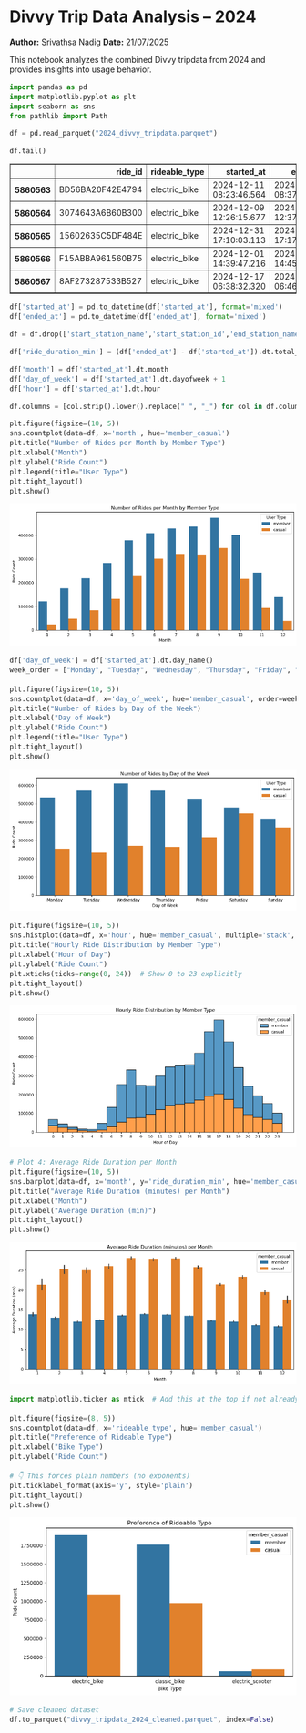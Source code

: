# Divvy Trip Data Analysis – 2024

**Author:** Srivathsa Nadig
**Date:** 21/07/2025 

This notebook analyzes the combined Divvy tripdata from 2024 and provides insights into usage behavior.


```python
import pandas as pd
import matplotlib.pyplot as plt
import seaborn as sns
from pathlib import Path
```


```python
df = pd.read_parquet("2024_divvy_tripdata.parquet")
```


```python
df.tail()
```




<div>
<style scoped>
    .dataframe tbody tr th:only-of-type {
        vertical-align: middle;
    }

    .dataframe tbody tr th {
        vertical-align: top;
    }

    .dataframe thead th {
        text-align: right;
    }
</style>
<table border="1" class="dataframe">
  <thead>
    <tr style="text-align: right;">
      <th></th>
      <th>ride_id</th>
      <th>rideable_type</th>
      <th>started_at</th>
      <th>ended_at</th>
      <th>start_station_name</th>
      <th>start_station_id</th>
      <th>end_station_name</th>
      <th>end_station_id</th>
      <th>start_lat</th>
      <th>start_lng</th>
      <th>end_lat</th>
      <th>end_lng</th>
      <th>member_casual</th>
    </tr>
  </thead>
  <tbody>
    <tr>
      <th>5860563</th>
      <td>BD56BA20F42E4794</td>
      <td>electric_bike</td>
      <td>2024-12-11 08:23:46.564</td>
      <td>2024-12-11 08:37:34.532</td>
      <td>Clybourn Ave &amp; Division St</td>
      <td>TA1307000115</td>
      <td>None</td>
      <td>None</td>
      <td>41.904634</td>
      <td>-87.640518</td>
      <td>41.880000</td>
      <td>-87.630000</td>
      <td>member</td>
    </tr>
    <tr>
      <th>5860564</th>
      <td>3074643A6B60B300</td>
      <td>electric_bike</td>
      <td>2024-12-09 12:26:15.677</td>
      <td>2024-12-09 12:37:32.712</td>
      <td>Canal St &amp; Jackson Blvd</td>
      <td>13138</td>
      <td>None</td>
      <td>None</td>
      <td>41.878125</td>
      <td>-87.639968</td>
      <td>41.900000</td>
      <td>-87.620000</td>
      <td>member</td>
    </tr>
    <tr>
      <th>5860565</th>
      <td>15602635C5DF484E</td>
      <td>electric_bike</td>
      <td>2024-12-31 17:10:03.113</td>
      <td>2024-12-31 17:17:21.838</td>
      <td>Albany Ave &amp; Bloomingdale Ave</td>
      <td>15655</td>
      <td>California Ave &amp; Milwaukee Ave</td>
      <td>13084</td>
      <td>41.914027</td>
      <td>-87.705126</td>
      <td>41.922695</td>
      <td>-87.697153</td>
      <td>member</td>
    </tr>
    <tr>
      <th>5860566</th>
      <td>F15ABBA961560B75</td>
      <td>electric_bike</td>
      <td>2024-12-01 14:39:47.216</td>
      <td>2024-12-01 14:45:21.268</td>
      <td>Albany Ave &amp; Bloomingdale Ave</td>
      <td>15655</td>
      <td>California Ave &amp; Milwaukee Ave</td>
      <td>13084</td>
      <td>41.914003</td>
      <td>-87.705099</td>
      <td>41.922695</td>
      <td>-87.697153</td>
      <td>member</td>
    </tr>
    <tr>
      <th>5860567</th>
      <td>8AF273287533B527</td>
      <td>electric_bike</td>
      <td>2024-12-17 06:38:32.320</td>
      <td>2024-12-17 06:46:27.167</td>
      <td>Albany Ave &amp; Bloomingdale Ave</td>
      <td>15655</td>
      <td>None</td>
      <td>None</td>
      <td>41.914027</td>
      <td>-87.705126</td>
      <td>41.920000</td>
      <td>-87.690000</td>
      <td>member</td>
    </tr>
  </tbody>
</table>
</div>




```python
df['started_at'] = pd.to_datetime(df['started_at'], format='mixed')
df['ended_at'] = pd.to_datetime(df['ended_at'], format='mixed')

```


```python
df = df.drop(['start_station_name','start_station_id','end_station_name','end_station_id','start_lat','start_lng','end_lat','end_lng'], axis=1)
```


```python
df['ride_duration_min'] = (df['ended_at'] - df['started_at']).dt.total_seconds() / 60
```


```python
df['month'] = df['started_at'].dt.month
df['day_of_week'] = df['started_at'].dt.dayofweek + 1
df['hour'] = df['started_at'].dt.hour
```


```python
df.columns = [col.strip().lower().replace(" ", "_") for col in df.columns]
```


```python
plt.figure(figsize=(10, 5))
sns.countplot(data=df, x='month', hue='member_casual')
plt.title("Number of Rides per Month by Member Type")
plt.xlabel("Month")
plt.ylabel("Ride Count")
plt.legend(title="User Type")
plt.tight_layout()
plt.show()

```


    
![png](output_9_0.png)
    



```python
df['day_of_week'] = df['started_at'].dt.day_name()
week_order = ["Monday", "Tuesday", "Wednesday", "Thursday", "Friday", "Saturday", "Sunday"]

plt.figure(figsize=(10, 5))
sns.countplot(data=df, x='day_of_week', hue='member_casual', order=week_order)
plt.title("Number of Rides by Day of the Week")
plt.xlabel("Day of Week")
plt.ylabel("Ride Count")
plt.legend(title="User Type")
plt.tight_layout()
plt.show()
```


    
![png](output_10_0.png)
    



```python
plt.figure(figsize=(10, 5))
sns.histplot(data=df, x='hour', hue='member_casual', multiple='stack', bins=24, discrete=True)
plt.title("Hourly Ride Distribution by Member Type")
plt.xlabel("Hour of Day")
plt.ylabel("Ride Count")
plt.xticks(ticks=range(0, 24))  # Show 0 to 23 explicitly
plt.tight_layout()
plt.show()
```


    
![png](output_11_0.png)
    



```python
# Plot 4: Average Ride Duration per Month
plt.figure(figsize=(10, 5))
sns.barplot(data=df, x='month', y='ride_duration_min', hue='member_casual', estimator='mean')
plt.title("Average Ride Duration (minutes) per Month")
plt.xlabel("Month")
plt.ylabel("Average Duration (min)")
plt.tight_layout()
plt.show()
```


    
![png](output_12_0.png)
    



```python
import matplotlib.ticker as mtick  # Add this at the top if not already imported

plt.figure(figsize=(8, 5))
sns.countplot(data=df, x='rideable_type', hue='member_casual')
plt.title("Preference of Rideable Type")
plt.xlabel("Bike Type")
plt.ylabel("Ride Count")

# 👇 This forces plain numbers (no exponents)
plt.ticklabel_format(axis='y', style='plain')
plt.tight_layout()
plt.show()

```


    
![png](output_13_0.png)
    



```python
# Save cleaned dataset
df.to_parquet("divvy_tripdata_2024_cleaned.parquet", index=False)
```
